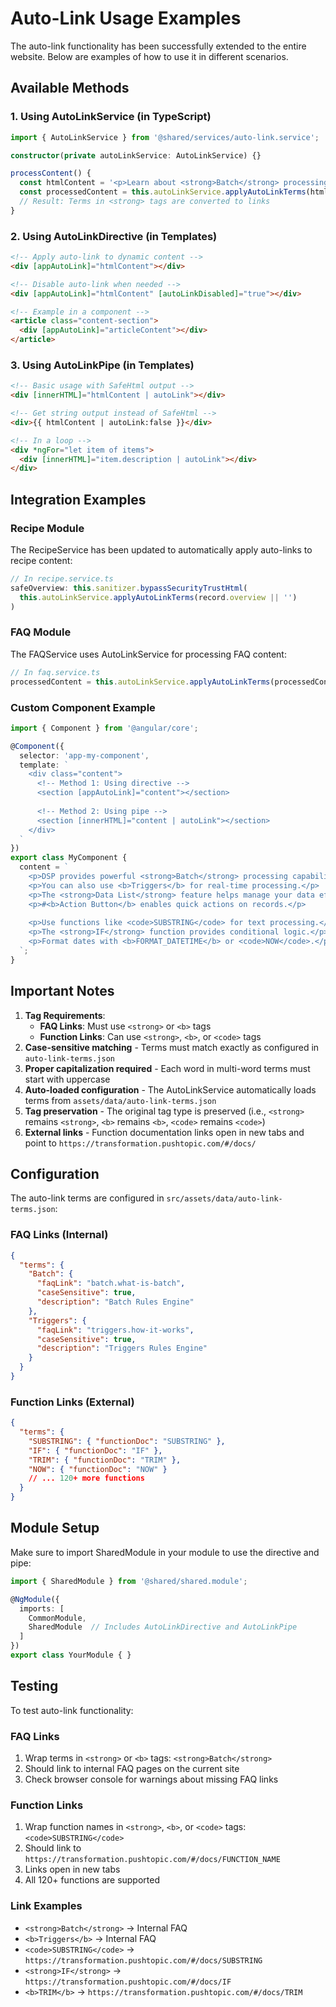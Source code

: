 # Auto-Link Usage Examples

The auto-link functionality has been successfully extended to the entire website. Below are examples of how to use it in different scenarios.

## Available Methods

### 1. Using AutoLinkService (in TypeScript)
```typescript
import { AutoLinkService } from '@shared/services/auto-link.service';

constructor(private autoLinkService: AutoLinkService) {}

processContent() {
  const htmlContent = '<p>Learn about <strong>Batch</strong> processing and <strong>Triggers</strong>.</p>';
  const processedContent = this.autoLinkService.applyAutoLinkTerms(htmlContent);
  // Result: Terms in <strong> tags are converted to links
}
```

### 2. Using AutoLinkDirective (in Templates)
```html
<!-- Apply auto-link to dynamic content -->
<div [appAutoLink]="htmlContent"></div>

<!-- Disable auto-link when needed -->
<div [appAutoLink]="htmlContent" [autoLinkDisabled]="true"></div>

<!-- Example in a component -->
<article class="content-section">
  <div [appAutoLink]="articleContent"></div>
</article>
```

### 3. Using AutoLinkPipe (in Templates)
```html
<!-- Basic usage with SafeHtml output -->
<div [innerHTML]="htmlContent | autoLink"></div>

<!-- Get string output instead of SafeHtml -->
<div>{{ htmlContent | autoLink:false }}</div>

<!-- In a loop -->
<div *ngFor="let item of items">
  <div [innerHTML]="item.description | autoLink"></div>
</div>
```

## Integration Examples

### Recipe Module
The RecipeService has been updated to automatically apply auto-links to recipe content:
```typescript
// In recipe.service.ts
safeOverview: this.sanitizer.bypassSecurityTrustHtml(
  this.autoLinkService.applyAutoLinkTerms(record.overview || '')
)
```

### FAQ Module
The FAQService uses AutoLinkService for processing FAQ content:
```typescript
// In faq.service.ts
processedContent = this.autoLinkService.applyAutoLinkTerms(processedContent);
```

### Custom Component Example
```typescript
import { Component } from '@angular/core';

@Component({
  selector: 'app-my-component',
  template: `
    <div class="content">
      <!-- Method 1: Using directive -->
      <section [appAutoLink]="content"></section>
      
      <!-- Method 2: Using pipe -->
      <section [innerHTML]="content | autoLink"></section>
    </div>
  `
})
export class MyComponent {
  content = `
    <p>DSP provides powerful <strong>Batch</strong> processing capabilities.</p>
    <p>You can also use <b>Triggers</b> for real-time processing.</p>
    <p>The <strong>Data List</strong> feature helps manage your data effectively.</p>
    <p>#<b>Action Button</b> enables quick actions on records.</p>
    
    <p>Use functions like <code>SUBSTRING</code> for text processing.</p>
    <p>The <strong>IF</strong> function provides conditional logic.</p>
    <p>Format dates with <b>FORMAT_DATETIME</b> or <code>NOW</code>.</p>
  `;
}
```

## Important Notes

1. **Tag Requirements**:
   - **FAQ Links**: Must use `<strong>` or `<b>` tags
   - **Function Links**: Can use `<strong>`, `<b>`, or `<code>` tags
2. **Case-sensitive matching** - Terms must match exactly as configured in `auto-link-terms.json`
3. **Proper capitalization required** - Each word in multi-word terms must start with uppercase
4. **Auto-loaded configuration** - The AutoLinkService automatically loads terms from `assets/data/auto-link-terms.json`
5. **Tag preservation** - The original tag type is preserved (i.e., `<strong>` remains `<strong>`, `<b>` remains `<b>`, `<code>` remains `<code>`)
6. **External links** - Function documentation links open in new tabs and point to `https://transformation.pushtopic.com/#/docs/`

## Configuration

The auto-link terms are configured in `src/assets/data/auto-link-terms.json`:

### FAQ Links (Internal)
```json
{
  "terms": {
    "Batch": {
      "faqLink": "batch.what-is-batch",
      "caseSensitive": true,
      "description": "Batch Rules Engine"
    },
    "Triggers": {
      "faqLink": "triggers.how-it-works",
      "caseSensitive": true,
      "description": "Triggers Rules Engine"
    }
  }
}
```

### Function Links (External)
```json
{
  "terms": {
    "SUBSTRING": { "functionDoc": "SUBSTRING" },
    "IF": { "functionDoc": "IF" },
    "TRIM": { "functionDoc": "TRIM" },
    "NOW": { "functionDoc": "NOW" }
    // ... 120+ more functions
  }
}
```

## Module Setup

Make sure to import SharedModule in your module to use the directive and pipe:
```typescript
import { SharedModule } from '@shared/shared.module';

@NgModule({
  imports: [
    CommonModule,
    SharedModule  // Includes AutoLinkDirective and AutoLinkPipe
  ]
})
export class YourModule { }
```

## Testing

To test auto-link functionality:

### FAQ Links
1. Wrap terms in `<strong>` or `<b>` tags: `<strong>Batch</strong>`
2. Should link to internal FAQ pages on the current site
3. Check browser console for warnings about missing FAQ links

### Function Links  
1. Wrap function names in `<strong>`, `<b>`, or `<code>` tags: `<code>SUBSTRING</code>`
2. Should link to `https://transformation.pushtopic.com/#/docs/FUNCTION_NAME`
3. Links open in new tabs
4. All 120+ functions are supported

### Link Examples
- `<strong>Batch</strong>` → Internal FAQ
- `<b>Triggers</b>` → Internal FAQ  
- `<code>SUBSTRING</code>` → `https://transformation.pushtopic.com/#/docs/SUBSTRING`
- `<strong>IF</strong>` → `https://transformation.pushtopic.com/#/docs/IF`
- `<b>TRIM</b>` → `https://transformation.pushtopic.com/#/docs/TRIM`